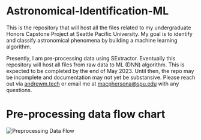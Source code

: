 # Astronomical-Identification-ML
This is the repository that will host all the files related to my undergraduate Honors Capstone Project at Seattle Pacific University. My goal is to identify and classify astronomical phenomena by building a machine learning algorithm. 

Presently, I am pre-processing data using SExtractor. Eventually this repository will host all files from raw data to ML (DNN) algorithm. This is expected to be completed by the end of May 2023. Until then, the repo may be incomplete and documentation may not yet be substansive. Please reach out via <a href="https://andrewm.tech#three">andrewm.tech</a> or email me at macphersona@spu.edu with any questions.

# Pre-processing data flow chart
![Preprocessing Data Flow](https://user-images.githubusercontent.com/102562791/229319948-c5250ae5-f8d4-415b-bf0e-7230c2d06b04.svg)
